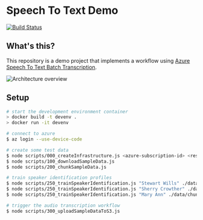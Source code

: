 # Speech To Text Demo

[![Build Status](https://clewolff.visualstudio.com/speech-to-text-demo/_apis/build/status/c-w.speech-to-text-demo?branchName=master)](https://clewolff.visualstudio.com/speech-to-text-demo/_build/latest?definitionId=7&branchName=master)

## What's this?

This repository is a demo project that implements a workflow using [Azure Speech To Text Batch Transcription](https://docs.microsoft.com/en-us/azure/cognitive-services/speech-service/batch-transcription).

![Architecture overview](https://user-images.githubusercontent.com/1086421/69766585-a3b2ac00-1146-11ea-994f-8c4b094c4b1d.png)

## Setup

```bash
# start the development environment container
> docker build -t devenv .
> docker run -it devenv

# connect to azure
$ az login --use-device-code

# create some test data
$ node scripts/000_createInfrastructure.js <azure-subscription-id> <resource-prefix>
$ node scripts/100_downloadSampleData.js
$ node scripts/200_chunkSampleData.js

# train speaker identification profiles
$ node scripts/250_trainSpeakerIdentification.js "Stewart Wills" ./data/chunks/mobydick_001_002_melville-0000.wav
$ node scripts/250_trainSpeakerIdentification.js "Sherry Crowther" ./data/chunks/emma_01_01_austen-0000.wav
$ node scripts/250_trainSpeakerIdentification.js "Mary Ann" ./data/chunks/warandpeace1_01_tolstoy-0000.wav

# trigger the audio transcription workflow
$ node scripts/300_uploadSampleDataToS3.js
```
